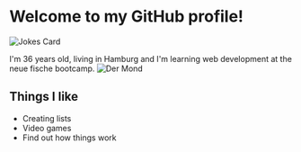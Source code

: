# Welcome to my GitHub profile!


<!--START_SECTION:waka-->
<!--END_SECTION:waka-->

![Jokes Card](https://readme-jokes.vercel.app/api)

I'm 36 years old, living in Hamburg and I'm learning web development at the neue fische bootcamp.
![Der Mond](https://upload.wikimedia.org/wikipedia/commons/c/c9/Moon.jpg)
## Things I like
- Creating lists
- Video games
- Find out how things work
